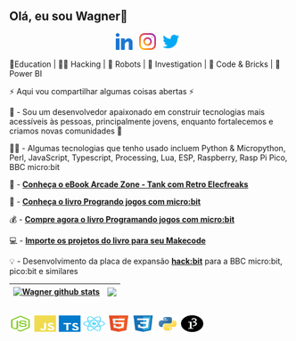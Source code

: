 ## Olá, eu sou Wagner👋

<p align='center'>
<a href="https://www.linkedin.com/in/wprodrigues/" target="_blank"><img height="30" src="linked-in-alt.svg"></a>&nbsp;&nbsp;
<a href="https://www.instagram.com/wprodriguesbr" target="_blank"><img height="30" src="instagram.svg"></a>&nbsp;&nbsp;
<a href="https://twitter.com/elderofz1on" target="_blank"><img height="30" src="twitter.svg"></a>&nbsp;&nbsp;
</p>
🥷Education | 🧙‍♂️ Hacking | 🤖 Robots | 🔎 Investigation | 👾 Code & Bricks | 🎲 Power BI 

⚡ Aqui vou compartilhar algumas coisas abertas ⚡

🤝 - Sou um desenvolvedor apaixonado em construir tecnologias mais acessíveis às pessoas, principalmente jovens, enquanto fortalecemos e criamos novas comunidades 🧩

👨‍💻 - Algumas tecnologias que tenho usado incluem Python & Micropython, Perl, JavaScript, Typescript, Processing, Lua, ESP, Raspberry, Rasp Pi Pico, BBC micro:bit

📕 - [**Conheça o eBook Arcade Zone - Tank com Retro Elecfreaks**](https://hotmart.com/pt-br/marketplace/produtos/arcade-zone-tank/)

📕 - [**Conheça o livro Progrando jogos com micro:bit**](https://hackids.com.br/book-programando-jogos-com-microbit/)

💰 - [**Compre agora o livro Programando jogos com micro:bit**](https://hotmart.com/pt-br/marketplace/produtos/programando-jogos-com-microbit)

💻 - [**Importe os projetos do livro para seu Makecode**](https://github.com/elderofz1on/programando-jogos-com-microbit)


💡 - Desenvolvimento da placa de expansão [**hack:bit**](https://hackids.com.br/hackbit/) para a BBC micro:bit, pico:bit e similares

| <a href="https://github.com/anuraghazra/github-readme-stats"><img align="center" src="https://github-readme-stats.vercel.app/api?username=elderofz1on&show_icons=true&include_all_commits=true&theme=default&hide_border=true" alt="Wagner github stats" /></a> | <a href="https://github.com/anuraghazra/github-readme-stats"><img align="center" src="https://github-readme-stats.vercel.app/api/top-langs/?username=elderofz1on&layout=compact&theme=default&hide_border=true" /></a> |
| ------------- | ------------- |

<div style="display: inline_block"><br>
  <img align="center" alt="r3df00t-NodeJs" height="30" width="40" src="https://raw.githubusercontent.com/devicons/devicon/master/icons/nodejs/nodejs-original.svg">
  <img align="center" alt="r3df00t-Js" height="30" width="40" src="https://raw.githubusercontent.com/devicons/devicon/master/icons/javascript/javascript-plain.svg">
  <img align="center" alt="r3df00t-Ts" height="30" width="40" src="https://raw.githubusercontent.com/devicons/devicon/master/icons/typescript/typescript-plain.svg">
  <img align="center" alt="r3df00t-React" height="30" width="40" src="https://raw.githubusercontent.com/devicons/devicon/master/icons/react/react-original.svg">
  <img align="center" alt="r3df00t-HTML" height="30" width="40" src="https://raw.githubusercontent.com/devicons/devicon/master/icons/html5/html5-original.svg">
  <img align="center" alt="r3df00t-CSS" height="30" width="40" src="https://raw.githubusercontent.com/devicons/devicon/master/icons/css3/css3-original.svg">
  <img align="center" alt="r3df00t-Python" height="30" width="40" src="https://raw.githubusercontent.com/devicons/devicon/master/icons/python/python-original.svg">
  <img align="center" alt="r3df00t-Processing" height="30" width="40" src="https://raw.githubusercontent.com/devicons/devicon/master/icons/processing/processing-plain.svg">  
</div>
